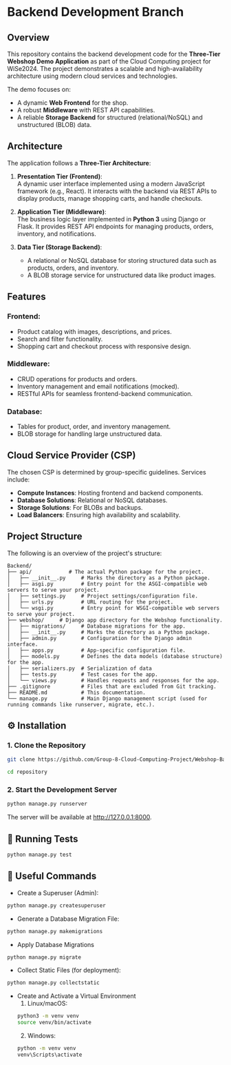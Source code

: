 # Backend Development Branch

## Overview
This repository contains the backend development code for the **Three-Tier Webshop Demo Application** as part of the Cloud Computing project for WiSe2024. The project demonstrates a scalable and high-availability architecture using modern cloud services and technologies.

The demo focuses on:
- A dynamic **Web Frontend** for the shop.
- A robust **Middleware** with REST API capabilities.
- A reliable **Storage Backend** for structured (relational/NoSQL) and unstructured (BLOB) data.

## Architecture
The application follows a **Three-Tier Architecture**:
1. **Presentation Tier (Frontend)**:  
   A dynamic user interface implemented using a modern JavaScript framework (e.g., React). It interacts with the backend via REST APIs to display products, manage shopping carts, and handle checkouts.

2. **Application Tier (Middleware)**:  
   The business logic layer implemented in **Python 3** using Django or Flask. It provides REST API endpoints for managing products, orders, inventory, and notifications.

3. **Data Tier (Storage Backend)**:  
   - A relational or NoSQL database for storing structured data such as products, orders, and inventory.
   - A BLOB storage service for unstructured data like product images.


## Features
### Frontend:
- Product catalog with images, descriptions, and prices.
- Search and filter functionality.
- Shopping cart and checkout process with responsive design.

### Middleware:
- CRUD operations for products and orders.
- Inventory management and email notifications (mocked).
- RESTful APIs for seamless frontend-backend communication.

### Database:
- Tables for product, order, and inventory management.
- BLOB storage for handling large unstructured data.


## Cloud Service Provider (CSP)
The chosen CSP is determined by group-specific guidelines. Services include:
- **Compute Instances**: Hosting frontend and backend components.
- **Database Solutions**: Relational or NoSQL databases.
- **Storage Solutions**: For BLOBs and backups.
- **Load Balancers**: Ensuring high availability and scalability.

## Project Structure
The following is an overview of the project's structure:

```plaintext
Backend/
├── api/            # The actual Python package for the project.
│   ├── __init__.py     # Marks the directory as a Python package.
│   ├── asgi.py         # Entry point for the ASGI-compatible web servers to serve your project.
│   ├── settings.py     # Project settings/configuration file.
│   ├── urls.py         # URL routing for the project.
│   └── wsgi.py         # Entry point for WSGI-compatible web servers to serve your project.
├── webshop/     # Django app directory for the Webshop functionality.
│   ├── migrations/     # Database migrations for the app.
│   ├── __init__.py     # Marks the directory as a Python package.
│   ├── admin.py        # Configuration for the Django admin interface.
│   ├── apps.py         # App-specific configuration file.
│   ├── models.py       # Defines the data models (database structure) for the app.
│   ├── serializers.py  # Serialization of data
│   ├── tests.py        # Test cases for the app.
│   └── views.py        # Handles requests and responses for the app.
├── .gitignore          # Files that are excluded from Git tracking.
├── README.md           # This documentation.
└── manage.py           # Main Django management script (used for running commands like runserver, migrate, etc.).
```

## ⚙️ Installation

### 1. Clone the Repository
```bash
git clone https://github.com/Group-8-Cloud-Computing-Project/Webshop-Backend.git

cd repository
```
### 2. Start the Development Server
```bash
python manage.py runserver
```
The server will be available at http://127.0.0.1:8000.

## 🧪 Running Tests
```bash
python manage.py test
```

## 📝 Useful Commands
- Create a Superuser (Admin):
```bash
python manage.py createsuperuser
```
- Generate a Database Migration File:
```bash
python manage.py makemigrations
```
- Apply Database Migrations
```bash
python manage.py migrate
```
- Collect Static Files (for deployment):
```bash
python manage.py collectstatic
```
- Create and Activate a Virtual Environment
    1. Linux/macOS:
    ```bash
    python3 -m venv venv 
    source venv/bin/activate
    ```
    2. Windows:
    ```bash
    python -m venv venv
    venv\Scripts\activate
    ```
